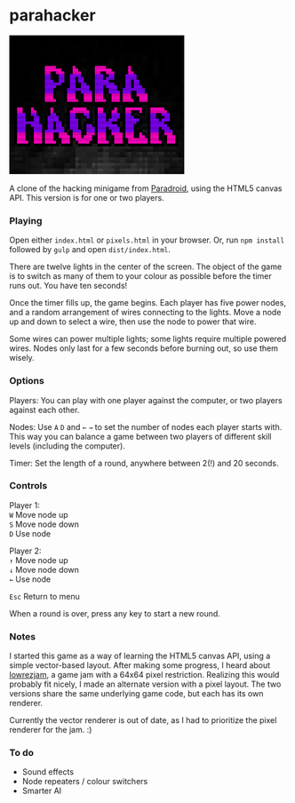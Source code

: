 # parahacker

![ParaHacker](./images/animation.gif?raw=true)

A clone of the hacking minigame from [Paradroid](https://en.wikipedia.org/wiki/Paradroid),
using the HTML5 canvas API.
This version is for one or two players.

### Playing
Open either `index.html` or `pixels.html` in your browser.
Or, run `npm install` followed by `gulp` and open `dist/index.html`.

There are twelve lights in the center of the screen.
The object of the game is to switch as many of them to your colour as possible
before the timer runs out. You have ten seconds!

Once the timer fills up, the game begins.
Each player has five power nodes, and a random arrangement of wires connecting to the lights.
Move a node up and down to select a wire, then use the node to power that wire.

Some wires can power multiple lights; some lights require multiple powered wires.
Nodes only last for a few seconds before burning out, so use them wisely.

### Options

Players: You can play with one player against the computer, or two players against each other.

Nodes: Use `A` `D` and `←` `→` to set the number of nodes each player starts with.
This way you can balance a game between two players of different skill levels
(including the computer).

Timer: Set the length of a round, anywhere between 2(!) and 20 seconds.

### Controls
Player 1:  
`W` Move node up  
`S` Move node down  
`D` Use node  

Player 2:  
`↑` Move node up  
`↓` Move node down  
`←` Use node  

`Esc` Return to menu

When a round is over, press any key to start a new round.

### Notes
I started this game as a way of learning the HTML5 canvas API, using a simple vector-based layout.
After making some progress, I heard about [lowrezjam](https://itch.io/jam/lowrezjam2016),
a game jam with a 64x64 pixel restriction.
Realizing this would probably fit nicely, I made an alternate version with a pixel layout.
The two versions share the same underlying game code, but each has its own renderer.

Currently the vector renderer is out of date,
as I had to prioritize the pixel renderer for the jam. :)

### To do
- Sound effects
- Node repeaters / colour switchers
- Smarter AI
